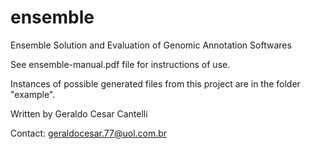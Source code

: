 # ensemble
Ensemble Solution and Evaluation of Genomic Annotation Softwares

See ensemble-manual.pdf file for instructions of use.

Instances of possible generated files from this project are in the folder "example".

Written by Geraldo Cesar Cantelli

Contact: geraldocesar.77@uol.com.br
